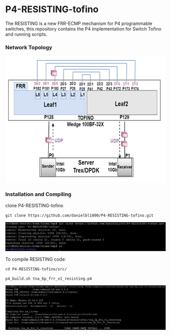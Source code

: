 # P4-RESISTING-tofino

The RESISTING is a new FRR-ECMP mechanism for P4 programmable switches, this repository contains the P4 implementation for Switch Tofino and running scripts.


### Network Topology 
<img src="top-tofino.png" alt="Topologia Tofino"  width="550" height="400"/>

### Installation and Compiling
clone P4-RESISTING-tofino
```
git clone https://github.com/danielbl1000/P4-RESISTING-tofino.git
```
<img src="/figs/fig01.JPG" alt="Clone">

To compile RESISTING code:
```
cd P4-RESISTING-tofino/src/
```
```
p4_build.sh tna_6p_frr_v1_resisting.p4
```
<img src="/figs/fig03.JPG" alt="Compiling">

